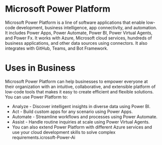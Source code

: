 # Microsoft Power Platform
Microsoft Power Platform is a line of software applications that enable low-code development, business intelligence, app connectivity, and automation. It includes Power Apps, Power Automate, Power BI, Power Virtual Agents, and Power Fx. It works with Azure, Microsoft cloud services, hundreds of business applications, and other data sources using connectors. It also integrates with GitHub, Teams, and Bot Framework.

# Uses in Business
Microsoft Power Platform can help businesses to empower everyone at their organization with an intuitive, collaborative, and extensible platform of low-code tools that makes it easy to create efficient and flexible solutions. You can use Power Platform to:

* Analyze - Discover intelligent insights in diverse data using Power BI.
* Act - Build custom apps for any scenario using Power Apps.
* Automate - Streamline workflows and processes using Power Automate.
* Assist - Handle routine inquiries at scale using Power Virtual Agents.
* You can also extend Power Platform with different Azure services and use your cloud development skills to solve complex requirements.icrosoft-Power-Ai
